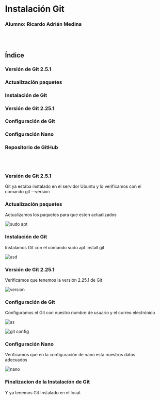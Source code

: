# Instalación Git
### Alumno: Ricardo Adrián Medina

<br> <br>


## Índice
### Versión de Git 2.5.1
### Actualización paquetes
### Instalación de Git
### Versión de Git 2.25.1
### Configuración de Git
### Configuración Nano
### Repositorio de GitHub

<br> <br>

### Versión de Git 2.5.1
Git ya estaba instalado en el servidor Ubuntu y lo verificamos con el comando git --version

### Actualización paquetes

Actualizamos los paquetes para que esten actualizados

![sudo apt](https://user-images.githubusercontent.com/78496018/139103321-3f541800-3c5c-4094-8b11-900a1233656c.png)

### Instalación de Git

Instalamos Git con el comando sudo apt install git

![asd](https://user-images.githubusercontent.com/78496018/139103402-de8b53ba-0552-4fb7-bd72-8087985e9e1c.png)

### Versión de Git 2.25.1

Verificamos que tenemos la versión 2.25.1 de Git

![version](https://user-images.githubusercontent.com/78496018/139103452-c6e77922-55ef-4a3e-bad8-64c06094ad7c.png)

### Configuración de Git

Configuramos el Git con nuestro nombre de usuario y el correo electrónico

![as](https://user-images.githubusercontent.com/78496018/139103533-fc831e86-02b2-460e-88f2-e2a8ebfc8101.png)

![git config](https://user-images.githubusercontent.com/78496018/139103649-869c430d-f563-43c0-aceb-37b149faf8b7.png)

### Configuración Nano

Verificamos que en la configuración de nano esta nuestros datos adecuados

![nano](https://user-images.githubusercontent.com/78496018/139103724-e97447cd-007d-42bc-882c-6131b13cbdfd.png)

### Finalizacion de la Instalación de Git

Y ya tenemos Git Instalado en el local.


